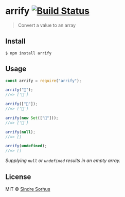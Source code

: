 # arrify [![Build Status](https://travis-ci.org/sindresorhus/arrify.svg?branch=master)](https://travis-ci.org/sindresorhus/arrify)

> Convert a value to an array

## Install

```
$ npm install arrify
```

## Usage

```js
const arrify = require("arrify");

arrify("🦄");
//=> ['🦄']

arrify(["🦄"]);
//=> ['🦄']

arrify(new Set(["🦄"]));
//=> ['🦄']

arrify(null);
//=> []

arrify(undefined);
//=> []
```

_Supplying `null` or `undefined` results in an empty array._

## License

MIT © [Sindre Sorhus](https://sindresorhus.com)
